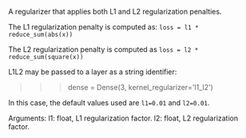 A regularizer that applies both L1 and L2 regularization penalties.

The L1 regularization penalty is computed as:
`loss = l1 * reduce_sum(abs(x))`

The L2 regularization penalty is computed as
`loss = l2 * reduce_sum(square(x))`

L1L2 may be passed to a layer as a string identifier:

>>> dense = Dense(3, kernel_regularizer='l1_l2')

In this case, the default values used are `l1=0.01` and `l2=0.01`.

Arguments:
    l1: float, L1 regularization factor.
    l2: float, L2 regularization factor.

